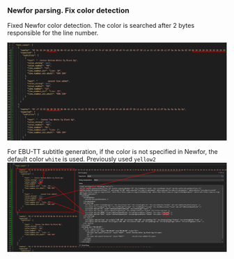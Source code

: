 ### Newfor parsing. Fix color detection

Fixed Newfor color detection. The color is searched after 2 bytes responsible for the line number.

![](../attachments/Screenshot_4819.png)

For EBU-TT subtitle generation, if the color is not specified in Newfor, the default color `white` is used. Previously used `yellow2`
![](../attachments/Screenshot_4818.png)